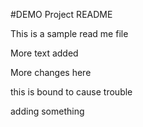 #DEMO Project README

This is a sample read me file

More text added

More changes here

this is bound to cause trouble

adding something